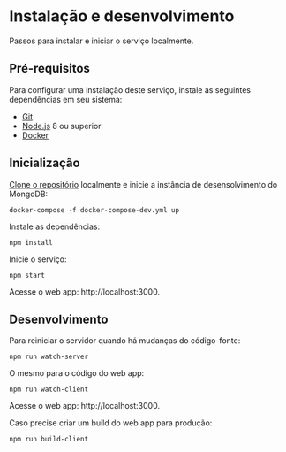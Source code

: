 # Instalação e desenvolvimento

Passos para instalar e iniciar o serviço localmente.

## Pré-requisitos

Para configurar uma instalação deste serviço, instale as seguintes dependências em seu sistema:

- [Git](https://git-scm.com)
- [Node.js](http://nodejs.org) 8 ou superior
- [Docker](http://docker.com/)

## Inicialização

[Clone o repositório](https://help.github.com/articles/cloning-a-repository/) localmente e inicie a instância de desensolvimento do MongoDB:

    docker-compose -f docker-compose-dev.yml up

Instale as dependências:

    npm install

Inicie o serviço:

    npm start

Acesse o web app: http://localhost:3000.

## Desenvolvimento

Para reiniciar o servidor quando há mudanças do código-fonte:

    npm run watch-server

O mesmo para o código do web app:

    npm run watch-client

Acesse o web app: http://localhost:3000.

Caso precise criar um build do web app para produção:

    npm run build-client
